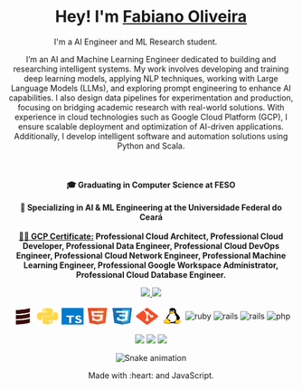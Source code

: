 <div>
  
  <h1 align="center">
    Hey! I'm 
    <a href="https://www.linkedin.com/in/fabianooliveiraoficial//">Fabiano Oliveira</a>
  </h1>
  
  <p align="center">
    I'm a AI Engineer and ML Research student.
    <a href="https://instagram.com/fabiirick" target="_blank">
      <img
           width="10%" 
           align="center" 
           valign="middle" 
           target="_blank" 
      />
    </a>  
  </p>
  
  <p align="center">
    I’m an AI and Machine Learning Engineer dedicated to building and researching intelligent systems. My work involves developing and training deep learning models, applying NLP techniques, working with Large Language Models (LLMs), and exploring prompt engineering to enhance AI capabilities. I also design data pipelines for experimentation and production, focusing on bridging academic research with real-world solutions. With experience in cloud technologies such as Google Cloud Platform (GCP), I ensure scalable deployment and optimization of AI-driven applications. Additionally, I develop intelligent software and automation solutions using Python and Scala.
    <br/><br/><br/><br/>
<strong>🎓 Graduating in Computer Science at FESO</strong>
    <br/><br/>
<strong>🤖 Specializing in AI & ML Engineering at the Universidade Federal do Ceará</strong>
    <br/><br/>
<strong><a href="https://g.dev/fabianooliveira">🧑‍💻 GCP Certificate:</a> Professional Cloud Architect, Professional Cloud Developer, Professional Data Engineer, Professional Cloud DevOps Engineer, Professional Cloud Network Engineer, Professional Machine Learning Engineer, Professional Google Workspace Administrator, Professional Cloud Database Engineer.</strong>
    
  </p>
  
</div>

<div align="center">
  <a href="https://github.com/fabimhso">
    <img height="150em" src="https://github-readme-stats.vercel.app/api?username=fabimhso&count_private=true&include_all_commits=true&show_icons=true&theme=dracula&hide_border=false&show_owner=true"/>
    <img height="150em" src="https://github-readme-stats.vercel.app/api/top-langs/?username=fabimhso&theme=dracula&hide_border=false&&layout=compact"/>
  </a>
</div>

<div align="center" valign="top"><br>
  <img align="center" alt="Vue" height="30" width="40" src="https://raw.githubusercontent.com/devicons/devicon/master/icons/scala/scala-plain.svg">
  <img align="center" alt="Js" height="30" width="40" src="https://raw.githubusercontent.com/devicons/devicon/master/icons/python/python-plain.svg">
  <img align="center" alt="Ts" height="30" width="40" src="https://raw.githubusercontent.com/devicons/devicon/master/icons/typescript/typescript-plain.svg">
  <img align="center" alt="HTML" height="30" width="40" src="https://raw.githubusercontent.com/devicons/devicon/master/icons/html5/html5-original.svg">
  <img align="center" alt="CSS" height="30" width="40" src="https://raw.githubusercontent.com/devicons/devicon/master/icons/css3/css3-original.svg">
  <img align="center" alt="git" height="30" width="40" src="https://raw.githubusercontent.com/devicons/devicon/master/icons/git/git-original.svg">
  <img align="center" alt="linux" height="30" width="40" src="https://raw.githubusercontent.com/devicons/devicon/master/icons/linux/linux-original.svg">
  <img align="center" alt="ruby" height="30" width="40" src="https://raw.githubusercontent.com/jmnote/z-icons/master/svg/java.svg">
  <img align="center" alt="rails" height="30" width="40" src="https://cdn.worldvectorlogo.com/logos/pandas.svg">
  <img align="center" alt="rails" height="30" width="40" src="https://cdn.worldvectorlogo.com/logos/ai.svg">
  <img align="center" alt="php" height="30" width="40" src="https://cdn.worldvectorlogo.com/logos/tensorflow-2.svg">
</div><br>

<div align="center">
  <a href="www.instagram.com/henrikzsilva/" target="_blank"><img src="https://img.shields.io/badge/-Instagram-%23E4405F?style=for-the-badge&logo=instagram&logoColor=white" target="_blank"></a>
  <a href="https://www.linkedin.com/in/fabianooliveiraoficial/" target="_blank"><img src="https://img.shields.io/badge/-LinkedIn-%230077B5?style=for-the-badge&logo=linkedin&logoColor=white" target="_blank"></a> 
  <a href="mailto:hsofabi05@gmail.com"><img src="https://img.shields.io/badge/-Gmail-%23333?style=for-the-badge&logo=gmail&logoColor=white" target="_blank"></a>
</div>

<div align="center">

  ![Snake animation](https://github.com/danielbped/danielbped/blob/output/github-contribution-grid-snake.svg)
  
</div>

<div align="center">
  <p>Made with :heart: and JavaScript.</p>
</div>
